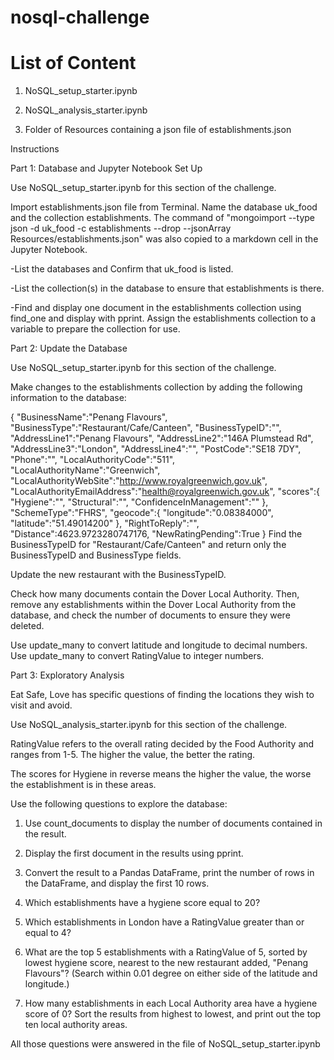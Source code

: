 # nosql-challenge

# List of Content

1. NoSQL_setup_starter.ipynb

2. NoSQL_analysis_starter.ipynb

3. Folder of Resources containing a json file of establishments.json

Instructions

Part 1: Database and Jupyter Notebook Set Up

Use NoSQL_setup_starter.ipynb for this section of the challenge.

Import establishments.json file from Terminal. Name the database uk_food and the collection establishments. The command of "mongoimport --type json -d uk_food -c establishments --drop --jsonArray Resources/establishments.json" was also copied to a markdown cell in the Jupyter Notebook. 

-List the databases and Confirm that uk_food is listed.

-List the collection(s) in the database to ensure that establishments is there.

-Find and display one document in the establishments collection using find_one and display with pprint.
Assign the establishments collection to a variable to prepare the collection for use.

Part 2: Update the Database

Use NoSQL_setup_starter.ipynb for this section of the challenge.

Make changes to the establishments collection by adding the following information to the database:

{
    "BusinessName":"Penang Flavours",
    "BusinessType":"Restaurant/Cafe/Canteen",
    "BusinessTypeID":"",
    "AddressLine1":"Penang Flavours",
    "AddressLine2":"146A Plumstead Rd",
    "AddressLine3":"London",
    "AddressLine4":"",
    "PostCode":"SE18 7DY",
    "Phone":"",
    "LocalAuthorityCode":"511",
    "LocalAuthorityName":"Greenwich",
    "LocalAuthorityWebSite":"http://www.royalgreenwich.gov.uk",
    "LocalAuthorityEmailAddress":"health@royalgreenwich.gov.uk",
    "scores":{
        "Hygiene":"",
        "Structural":"",
        "ConfidenceInManagement":""
    },
    "SchemeType":"FHRS",
    "geocode":{
        "longitude":"0.08384000",
        "latitude":"51.49014200"
    },
    "RightToReply":"",
    "Distance":4623.9723280747176,
    "NewRatingPending":True
}
Find the BusinessTypeID for "Restaurant/Cafe/Canteen" and return only the BusinessTypeID and BusinessType fields.

Update the new restaurant with the BusinessTypeID.

Check how many documents contain the Dover Local Authority. Then, remove any establishments within the Dover Local Authority from the database, and check the number of documents to ensure they were deleted.

Use update_many to convert latitude and longitude to decimal numbers.
Use update_many to convert RatingValue to integer numbers.

Part 3: Exploratory Analysis

Eat Safe, Love has specific questions of finding the locations they wish to visit and avoid.

Use NoSQL_analysis_starter.ipynb for this section of the challenge.

RatingValue refers to the overall rating decided by the Food Authority and ranges from 1-5. The higher the value, the better the rating.

The scores for Hygiene in reverse means the higher the value, the worse the establishment is in these areas.

Use the following questions to explore the database:

1. Use count_documents to display the number of documents contained in the result.

2. Display the first document in the results using pprint.

3. Convert the result to a Pandas DataFrame, print the number of rows in the DataFrame, and display the first 10 rows.

4. Which establishments have a hygiene score equal to 20?

5. Which establishments in London have a RatingValue greater than or equal to 4?

6. What are the top 5 establishments with a RatingValue of 5, sorted by lowest hygiene score, nearest to the new restaurant added, "Penang Flavours"? (Search within 0.01 degree on either side of the latitude and longitude.)

7. How many establishments in each Local Authority area have a hygiene score of 0? Sort the results from highest to lowest, and print out the top ten local authority areas.

All those questions were answered in the file of NoSQL_setup_starter.ipynb